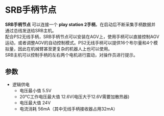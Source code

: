 # SRB手柄节点
**SRB手柄节点** 可以连接一个 **play station 2手柄**，在启动后不断采集手柄数据并通过总线发送给SRB主机。</br>
配合PS2无线手柄，SRB手柄节点可以安装在AGV上，使用手柄可以直接控制AGV运动，或者调整AGV的自动控制模式。PS2无线手柄可以提供16个布尔量和4个模拟量，因此在机械臂甚至更复杂的机器人上也可以使用。</br>
SRB主机可以控制手柄的左右两个电机进行震动，对操作员进行提示。</br>

## 参数
- 逻辑供电
  - 电压最小值 5.5V
  - 20℃工作电压最大值 12.6V(电压大于12.6V需要加散热器)
  - 电压最大值 24V
  - 电流消耗 56mA（其中无线手柄接收器占用32mA）
